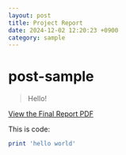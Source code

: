 ```yaml
---
layout: post
title: Project Report
date: 2024-12-02 12:20:23 +0900
category: sample
---
```

# post-sample
> Hello!
> 

[View the Final Report PDF](https://SpotifyAPPFall2024.github.io/_posts/SP-27%20Pinky%20Spotify%20app%20Final%20report1.pdf)

This is code:
```ruby
print 'hello world'
